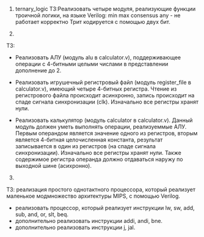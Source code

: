 1. ternary_logic 
ТЗ:Реализовать четыре модуля, реализующие функции троичной логики, на языке Verilog:
min
max
consensus
any - не работает корректно
Трит кодируется с помощью двух бит.

2.
ТЗ:
- Реализовать АЛУ (модуль alu в calculator.v), поддерживающее операции с 4-битными целыми числами в представлении дополнение до 2.

- Реализовать игрушечный регистровый файл (модуль register_file в calculator.v), имеющий четыре 4-битных регистра. 
Чтение из регистрового файла происходит асинхронно, запись происходит на спаде сигнала синхронизации (clk). Изначально все регистры хранят нули.

- Реализовать калькулятор (модуль calculator в calculator.v).
Данный модуль должен уметь выполнять операции, реализуеммые АЛУ. 
Первым операндом является значение одного из регистров, вторым является 4-битная целочисленная константа,
результат записывается в один из регистров (на спаде сигнала синхронизации). Изначально все регистры хранят нули.
Также содержимое регистра операнда должно отдаваться наружу по выходной шине (асихронно). 
3. 
ТЗ: реализация простого однотактного процессора, который реализует маленькое модмножество архитектуры MIPS, с помощью Verilog.
- реализовать процессор, который реализует инструкции lw, sw, add, sub, and, or, slt, beq.
- дополнительно реализовать инструкции addi, andi, bne.
- дополнительно реализовать инструкции j, jal.
